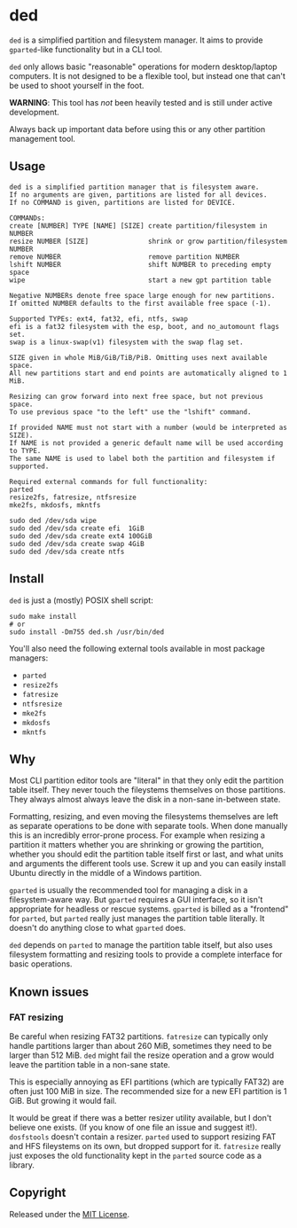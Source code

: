 # ded

`ded` is a simplified partition and filesystem manager.
It aims to provide `gparted`-like functionality but in a CLI tool.

`ded` only allows basic "reasonable" operations for modern desktop/laptop computers.
It is not designed to be a flexible tool, but instead one that can't be used to shoot yourself in the foot.

**WARNING**: This tool has *not* been heavily tested and is still under active development.

Always back up important data before using this or any other partition management tool.

## Usage

```
ded is a simplified partition manager that is filesystem aware.
If no arguments are given, partitions are listed for all devices.
If no COMMAND is given, partitions are listed for DEVICE.

COMMANDs:
create [NUMBER] TYPE [NAME] [SIZE] create partition/filesystem in NUMBER
resize NUMBER [SIZE]               shrink or grow partition/filesystem NUMBER
remove NUMBER                      remove partition NUMBER
lshift NUMBER                      shift NUMBER to preceding empty space
wipe                               start a new gpt partition table

Negative NUMBERs denote free space large enough for new partitions.
If omitted NUMBER defaults to the first available free space (-1).

Supported TYPEs: ext4, fat32, efi, ntfs, swap
efi is a fat32 filesystem with the esp, boot, and no_automount flags set.
swap is a linux-swap(v1) filesystem with the swap flag set.

SIZE given in whole MiB/GiB/TiB/PiB. Omitting uses next available space.
All new partitions start and end points are automatically aligned to 1 MiB.

Resizing can grow forward into next free space, but not previous space.
To use previous space "to the left" use the "lshift" command.

If provided NAME must not start with a number (would be interpreted as SIZE).
If NAME is not provided a generic default name will be used according to TYPE.
The same NAME is used to label both the partition and filesystem if supported.

Required external commands for full functionality:
parted
resize2fs, fatresize, ntfsresize
mke2fs, mkdosfs, mkntfs
```

```
sudo ded /dev/sda wipe
sudo ded /dev/sda create efi  1GiB
sudo ded /dev/sda create ext4 100GiB
sudo ded /dev/sda create swap 4GiB
sudo ded /dev/sda create ntfs
```

## Install

`ded` is just a (mostly) POSIX shell script:
```
sudo make install
# or
sudo install -Dm755 ded.sh /usr/bin/ded
```

You'll also need the following external tools available in most package managers:
* `parted`
* `resize2fs`
* `fatresize`
* `ntfsresize`
* `mke2fs`
* `mkdosfs`
* `mkntfs`

## Why

Most CLI partition editor tools are "literal" in that they only edit the partition table itself.
They never touch the fileystems themselves on those partitions.
They always almost always leave the disk in a non-sane in-between state.

Formatting, resizing, and even moving the filesystems themselves are left as separate operations to be done with separate tools.
When done manually this is an incredibly error-prone process.
For example when resizing a partition it matters whether you are shrinking or growing the partition, whether you should edit the partition table itself first or last, and what units and arguments the different tools use.
Screw it up and you can easily install Ubuntu directly in the middle of a Windows partition.

`gparted` is usually the recommended tool for managing a disk in a filesystem-aware way.
But `gparted` requires a GUI interface, so it isn't appropriate for headless or rescue systems.
`gparted` is billed as a "frontend" for `parted`, but `parted` really just manages the partition table literally.
It doesn't do anything close to what `gparted` does.

`ded` depends on `parted` to manage the partition table itself, but also uses filesystem
formatting and resizing tools to provide a complete interface for basic operations.

## Known issues

### FAT resizing

Be careful when resizing FAT32 partitions. `fatresize` can typically only handle partitions larger than about 260 MiB, sometimes they need to be larger than 512 MiB. `ded` might fail the resize operation and a grow would leave the partition table in a non-sane state.

This is especially annoying as EFI partitions (which are typically FAT32) are often just 100 MiB in size.
The recommended size for a new EFI partition is 1 GiB. But growing it would fail.

It would be great if there was a better resizer utility available, but I don't believe one exists.
(If you know of one file an issue and suggest it!).
`dosfstools` doesn't contain a resizer.
`parted` used to support resizing FAT and HFS fileystems on its own, but dropped support for it.
`fatresize` really just exposes the old functionality kept in the `parted` source code as a library.

## Copyright

Released under the [MIT License](LICENSE).

